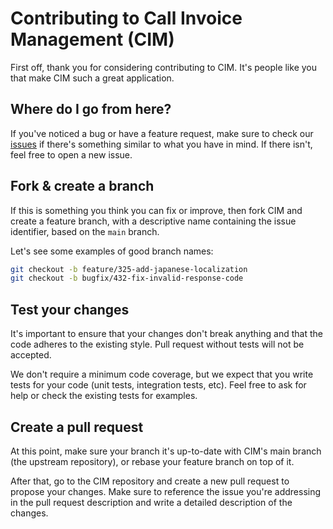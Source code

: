 # Contributing to Call Invoice Management (CIM)

First off, thank you for considering contributing to CIM. It's people like you that make CIM such a great application.

## Where do I go from here?

If you've noticed a bug or have a feature request, make sure to check our [issues](https://github.com/LucxLab/cim-core/issues) if there's something similar to what you have in mind. If there isn't, feel free to open a new issue.

## Fork & create a branch

If this is something you think you can fix or improve, then fork CIM and create a feature branch, with a descriptive name containing the issue identifier, based on the `main` branch.

Let's see some examples of good branch names:

```bash
git checkout -b feature/325-add-japanese-localization
git checkout -b bugfix/432-fix-invalid-response-code
```

## Test your changes

It's important to ensure that your changes don't break anything and that the code adheres to the existing style. Pull request without tests will not be accepted.

We don't require a minimum code coverage, but we expect that you write tests for your code (unit tests, integration tests, etc). Feel free to ask for help or check the existing tests for examples.

## Create a pull request

At this point, make sure your branch it's up-to-date with CIM's main branch (the upstream repository), or rebase your feature branch on top of it.

After that, go to the CIM repository and create a new pull request to propose your changes. Make sure to reference the issue you're addressing in the pull request description and write a detailed description of the changes.
